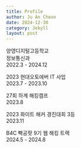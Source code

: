 ```yaml
---
title: Profile
author: Ju An Cheon
date: 2024-12-30
category: Jekyll
layout: post
---
```


양영디지털고등학교   
정보통신과   
2022.3 - 2024.12   

2023 현대오토에버 IT 사업      
2023.7 - 2023.10   

27회 하계 해킹캠프      
2023.8   

2023 화이트 해커 경진대회 3등         
2023.11   

B4C 빡공팟 9기 웹 해킹 트랙   
2024.5 - 2024.8   